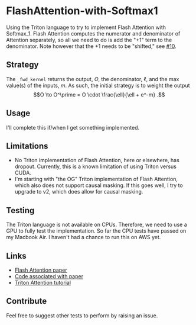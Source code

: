 # FlashAttention-with-Softmax1

Using the Triton language to try to implement Flash Attention with Softmax_1. 
Flash Attention computes the numerator and denominator of Attention separately, so all we need to do is add the "+1" term to the denominator.
Note however that the +1 needs to be "shifted," see [#10](https://github.com/softmax1/softmax1/issues/10).

## Strategy
The `_fwd_kernel` returns the output, $O$, the denominator, $\ell$, and the max value(s) of the inputs, $m$.
As such, the initial strategy is to weight the output
$$O \to O^\prime = O \cdot \frac{\ell}{\ell + e^-m} .$$

## Usage
I'll complete this if/when I get something implemented.

## Limitations
- No Triton implementation of Flash Attention, here or elsewhere, has dropout. Currently, this is a known limitation of using Triton versus CUDA.
- I'm starting with "the OG" Triton implementation of Flash Attention, which also does not support causal masking. If this goes well, I try to upgrade to v2, which does allow for causal masking.

## Testing
The Triton language is not available on CPUs.
Therefore, we need to use a GPU to fully test the implementation.
So far the CPU tests have passed on my Macbook Air.
I haven't had a chance to run this on AWS yet.

## Links
- [Flash Attention paper](https://arxiv.org/abs/2205.14135)
- [Code associated with paper](https://github.com/Dao-AILab/flash-attention/tree/main)
- [Triton Attention tutorial](https://triton-lang.org/main/getting-started/tutorials/06-fused-attention.html)

## Contribute
Feel free to suggest other tests to perform by raising an issue.
